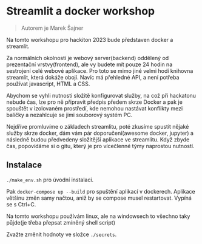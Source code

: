 # Streamlit a docker workshop

> Autorem je Marek Šajner

Na tomto workshopu pro hackiton 2023 bude představen docker a streamlit.

Za normálních okolností je webový server(backend) oddělený od prezentační vrstvy(frontend), ale vy budete mít pouze 24 hodin na sestrojení celé webové aplikace. Pro toto se mimo jiné velmi hodí knihovna streamlit, která dokáže obojí. Navíc má přehledné API, a není potřeba používat javascript, HTML a CSS.

Abychom se vyhli nutnosti složitě konfigurovat služby, na což při hackatonu nebude čas, lze pro ně připravit předpis předem skrze Docker a pak je spouštět v izolovaném prostředí, kde nemohou nastávat konflikty mezi balíčky a nezahlcuje se jimi souborový systém PC.

Nejdříve promluvíme o základech streamlitu, poté zkusíme spustit nějaké služby skrze docker, dám vám pár doporučení(awesome docker, jupyter) a následně budou předvedeny složitější aplikace ve streamlitu. Když zbyde čas, popovídáme si o gitu, který je pro vícečlenné týmy naprostou nutností.

## Instalace

`./make_env.sh` pro úvodní instalaci.

Pak `docker-compose up --build` pro spuštění aplikací v dockerech. Aplikace většinu změn samy načtou, aniž by se compose musel restartovat. Vypíná se s Ctrl+C.

Na tomto workshopu používám linux, ale na windowsech to všechno taky půjde(je třeba přepsat zmíněný shell script)

Zvažte změnit hodnoty ve složce `./secrets`.


